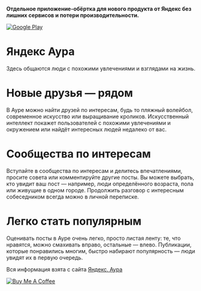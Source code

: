 **Отдельное приложение-обёртка для нового продукта от Яндекс без лишних сервисов и потери производительности.**

<a href="https://play.google.com/store/apps/details?id=com.yandex.myaura" target="_blank"><img src="http://broadcastshop.nl/media/catalog/product/cache/1/thumbnail/128x128/9df78eab33525d08d6e5fb8d27136e95/6/8/685_get_it_on_play_logo_large.png" alt="Google Play" style="height: auto !important;width: auto !important;" ></a>

# Яндекс Аура
Здесь общаются люди с похожими увлечениями и взглядами на жизнь.

# Новые друзья — рядом
В Ауре можно найти друзей по интересам, будь то пляжный волейбол, современное искусство или выращивание кроликов. Искусственный интеллект покажет пользователей с похожими увлечениями и окружением или найдёт интересных людей недалеко от вас.

# Сообщества по интересам
Вступайте в сообщества по интересам и делитесь впечатлениями, просите совета или комментируйте другие посты. Вы можете выбрать, кто увидит ваш пост — например, люди определённого возраста, пола или живущие в одном городе. Продолжить разговор с интересным собеседником всегда можно в личной переписке.

# Легко стать популярным
Оценивать посты в Ауре очень легко, просто листая ленту: те, что нравятся, можно смахивать вправо, остальные — влево. Публикации, которые понравились многим, быстро набирают популярность — люди увидят их в первую очередь.

Вся информация взята с сайта [Яндекс. Аура](https://yandex.ru/aura/promo/)

<a href="https://www.buymeacoffee.com/MVGTUfNJt" target="_blank"><img src="https://www.buymeacoffee.com/assets/img/custom_images/purple_img.png" alt="Buy Me A Coffee" style="height: auto !important;width: auto !important;" ></a>

